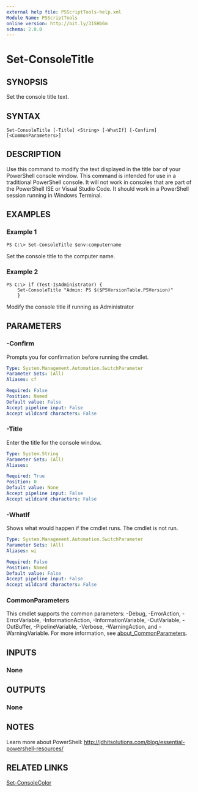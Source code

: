 ```yaml
---
external help file: PSScriptTools-help.xml
Module Name: PSScriptTools
online version: http://bit.ly/31SHb6m
schema: 2.0.0
---
```


# Set-ConsoleTitle

## SYNOPSIS
Set the console title text.

## SYNTAX

```
Set-ConsoleTitle [-Title] <String> [-WhatIf] [-Confirm] [<CommonParameters>]
```

## DESCRIPTION
Use this command to modify the text displayed in the title bar of your PowerShell console window.
This command is intended for use in a traditional PowerShell console.
It will not work in consoles that are part of the PowerShell ISE or Visual Studio Code.
It should work in a PowerShell session running in Windows Terminal.

## EXAMPLES

### Example 1
```
PS C:\> Set-ConsoleTitle $env:computername
```

Set the console title to the computer name.

### Example 2
```
PS C:\> if (Test-IsAdministrator) {
    Set-ConsoleTitle "Admin: PS $($PSVersionTable.PSVersion)"
    }
```

Modify the console title if running as Administrator

## PARAMETERS

### -Confirm
Prompts you for confirmation before running the cmdlet.

```yaml
Type: System.Management.Automation.SwitchParameter
Parameter Sets: (All)
Aliases: cf

Required: False
Position: Named
Default value: False
Accept pipeline input: False
Accept wildcard characters: False
```

### -Title
Enter the title for the console window.

```yaml
Type: System.String
Parameter Sets: (All)
Aliases:

Required: True
Position: 0
Default value: None
Accept pipeline input: False
Accept wildcard characters: False
```

### -WhatIf
Shows what would happen if the cmdlet runs.
The cmdlet is not run.

```yaml
Type: System.Management.Automation.SwitchParameter
Parameter Sets: (All)
Aliases: wi

Required: False
Position: Named
Default value: False
Accept pipeline input: False
Accept wildcard characters: False
```

### CommonParameters
This cmdlet supports the common parameters: -Debug, -ErrorAction, -ErrorVariable, -InformationAction, -InformationVariable, -OutVariable, -OutBuffer, -PipelineVariable, -Verbose, -WarningAction, and -WarningVariable. For more information, see [about_CommonParameters](http://go.microsoft.com/fwlink/?LinkID=113216).

## INPUTS

### None
## OUTPUTS

### None
## NOTES
Learn more about PowerShell: http://jdhitsolutions.com/blog/essential-powershell-resources/

## RELATED LINKS

[Set-ConsoleColor]()

